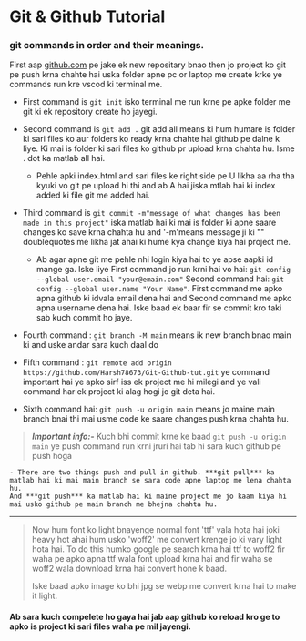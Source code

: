 # Git & Github Tutorial

### git commands in order and their meanings.

First aap [github.com](https://github.com) pe jake ek new repositary bnao then jo project ko git pe push krna chahte hai uska folder apne pc or laptop me create krke ye commands run kre vscod ki terminal me.

- First command is `git init` isko terminal me run krne pe apke folder me git ki ek repository create ho jayegi. 

- Second command is `git add .` git add all means ki hum humare is folder ki sari files ko aur folders ko ready krna chahte hai github pe dalne k liye. Ki mai is folder ki sari files ko github pr upload krna chahta hu. Isme . dot ka matlab all hai. 

    - Pehle apki index.html and sari files ke right side pe U likha aa rha tha kyuki vo git pe upload hi thi and ab A hai jiska mtlab hai ki index added ki file git me added hai.

- Third command is `git commit -m"message of what changes has been made in this project"` iska matlab hai ki mai is folder ki apne saare changes ko save krna chahta hu and '-m'means message ji ki "" doublequotes me likha jat ahai ki hume kya change kiya hai project me.

    - Ab agar apne git me pehle nhi login kiya hai to ye apse aapki id mange ga. Iske liye First command
    jo run krni hai vo hai: `git config --global user.email "your@emain.com"` Second command hai: `git config --global user.name "Your Name"`. First command me apko apna github ki idvala email dena hai and Second command me apko apna username dena hai. Iske baad ek baar fir se commit kro taki sab kuch commit ho jaye.

- Fourth command :  `git branch -M main` means ik new branch bnao main ki and uske andar sara kuch daal do

- Fifth command : `git remote add origin https://github.com/Harsh78673/Git-Github-tut.git` ye command important hai ye apko sirf iss ek project me hi milegi and ye vali command har ek project ki alag hogi jo git deta hai. 

- Sixth command hai: `git push -u origin main` means jo maine main branch bnai thi mai usme code ke saare changes push krna chahta hu.

> ***Important info:-*** Kuch bhi commit krne ke baad `git push -u origin main` ye push command run krni jruri hai tab hi sara kuch github pe push hoga

    - There are two things push and pull in github. ***git pull*** ka matlab hai ki mai main branch se sara code apne laptop me lena chahta hu.
    And ***git push*** ka matlab hai ki maine project me jo kaam kiya hi mai usko github pe main branch me bhejna chahta hu. 

---
> Now hum font ko light bnayenge normal font 'ttf' vala hota hai joki heavy hot ahai hum usko 'woff2' me convert krenge jo ki vary light hota hai. To do this humko google pe search krna hai ttf to woff2 fir waha pe apko apna ttf wala font upload krna hai and fir waha se woff2 wala download krna hai convert hone k baad. 
>
> Iske baad apko image ko bhi jpg se webp me convert krna hai to make it light.

#### Ab sara kuch compelete ho gaya hai jab aap github ko reload kro ge to apko is project ki sari files waha pe mil jayengi.




